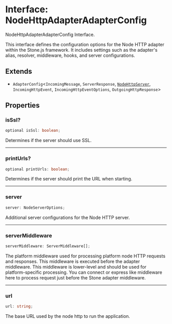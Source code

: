 # Interface: NodeHttpAdapterAdapterConfig

NodeHttpAdapterAdapterConfig Interface.

This interface defines the configuration options for the Node HTTP adapter
within the Stone.js framework. It includes settings such as the adapter's alias,
resolver, middleware, hooks, and server configurations.

## Extends

- `AdapterConfig`\<`IncomingMessage`, `ServerResponse`, [`NodeHttpServer`](../../../declarations/type-aliases/NodeHttpServer.md), `IncomingHttpEvent`, `IncomingHttpEventOptions`, `OutgoingHttpResponse`\>

## Properties

### isSsl?

```ts
optional isSsl: boolean;
```

Determines if the server should use SSL.

***

### printUrls?

```ts
optional printUrls: boolean;
```

Determines if the server should print the URL when starting.

***

### server

```ts
server: NodeServerOptions;
```

Additional server configurations for the Node HTTP server.

***

### serverMiddleware

```ts
serverMiddleware: ServerMiddleware[];
```

The platform middleware used for processing platform node HTTP requests and responses.
This middleware is executed before the adapter middleware.
This middleware is lower-level and should be used for platform-specific processing.
You can connect or express like middleware here to process request just before the Stone adapter middleware.

***

### url

```ts
url: string;
```

The base URL used by the node http to run the application.
